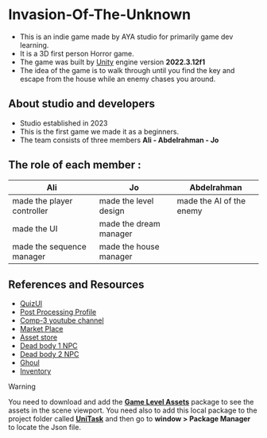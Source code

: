 # Invasion-Of-The-Unknown
- This is an indie game made by AYA studio for primarily game dev learning.
- It is a 3D first person Horror game. 
- The game was built by [Unity](https://unity.com/download) engine version **2022.3.12f1**
- The idea of the game is to walk through until you find the key and escape from the house while an enemy chases you around.


## About studio and developers
- Studio established in 2023
- This is the first game we made it as a beginners.
- The team consists of three members **Ali - Abdelrahman - Jo**

## The role of each member :
| Ali                         | Jo                     | Abdelrahman              |
| -------------               | -------------          | -------------            | 
| made the player controller  | made the level design  | made the AI of the enemy |
| made the UI                 | made the dream manager |                          |
| made the sequence manager   | made the house manager |                          |

## References and Resources
- [QuizUI](https://assetstore.unity.com/packages/essentials/tutorial-projects/quizu-a-ui-toolkit-sample-268492)
- [Post Processing Profile](https://www.youtube.com/watch?v=OiZXAsn5BWo&t=113s)
- [Comp-3 youtube channel](https://www.youtube.com/@comp3interactive)
- [Market Place](https://www.mediafire.com/view/5qaapoyxs75rn5g/Unreal-MarketPlace.png/file)
- [Asset store](https://www.mediafire.com/view/sng9df9c0w15w9e/Unity-AssetStore.png/file)
- [Dead body 1 NPC](https://sketchfab.com/3d-models/ghost-4e71afbfee0047768ed0ddb3982d9887)
- [Dead body 2 NPC](https://sketchfab.com/3d-models/dead-body-0ca17335179d459f9ee685a4c6a9d51a)
- [Ghoul](https://sketchfab.com/3d-models/ghoul-c688fc7aaec74817a9851b799a140b5e)
- [Inventory](https://www.youtube.com/watch?v=x64t5seH6s0)

> [!WARNING]
> You need to download and add the [**Game Level Assets**]() package to see the assets in the scene viewport.
> You need also to add this local package to the project folder called [**UniTask**](https://www.mediafire.com/file/y6c2hao8jm0hknk/UniTask.rar/file) and then go to **window > Package Manager** to locate the Json file.
